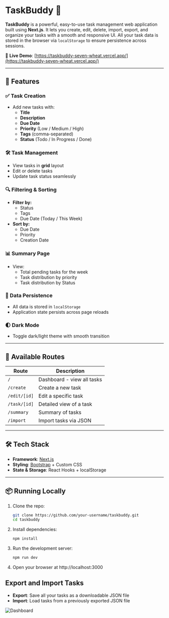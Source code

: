 # TaskBuddy 📝

**TaskBuddy** is a powerful, easy-to-use task management web application built using **Next.js**. It lets you create, edit, delete, import, export, and organize your tasks with a smooth and responsive UI. All your task data is stored in the browser via `localStorage` to ensure persistence across sessions.

🔗 **Live Demo**: [https://taskbuddy-seven-wheat.vercel.app/](https://taskbuddy-seven-wheat.vercel.app/)

---

## 🚀 Features

### ✅ Task Creation
- Add new tasks with:
  - **Title**
  - **Description**
  - **Due Date**
  - **Priority** (Low / Medium / High)
  - **Tags** (comma-separated)
  - **Status** (Todo / In Progress / Done)

### 🛠 Task Management
- View tasks in **grid** layout
- Edit or delete tasks
- Update task status seamlessly

### 🔍 Filtering & Sorting
- **Filter by:**
  - Status
  - Tags
  - Due Date (Today / This Week)
- **Sort by:**
  - Due Date
  - Priority
  - Creation Date

### 📊 Summary Page
- View:
  - Total pending tasks for the week
  - Task distribution by priority
  - Task distribution by Status

### 💾 Data Persistence
- All data is stored in `localStorage`
- Application state persists across page reloads

### 🌓 Dark Mode
- Toggle dark/light theme with smooth transition

---

## 🧭 Available Routes

| Route              | Description                         |
|-------------------|-------------------------------------|
| `/`               | Dashboard - view all tasks          |
| `/create`         | Create a new task                   |
| `/edit/[id]`      | Edit a specific task                |
| `/task/[id]`      | Detailed view of a task             |
| `/summary`        | Summary of tasks                    |
| `/import`         | Import tasks via JSON               |

---

## 🛠 Tech Stack

- **Framework**: [Next.js](https://nextjs.org/)
- **Styling**: [Bootstrap](https://getbootstrap.com/) + Custom CSS
- **State & Storage**: React Hooks + localStorage

---

## 📦 Running Locally

1. Clone the repo:
   ```bash
   git clone https://github.com/your-username/taskbuddy.git
   cd taskbuddy
2. Install dependencies:
   ```bash
   npm install
3. Run the development server:
   ```bash
   npm run dev
4. Open your browser at http://localhost:3000


## Export and Import Tasks
- **Export**: Save all your tasks as a downloadable JSON file
- **Import**: Load tasks from a previously exported JSON file

![Dashboard](image.png)
